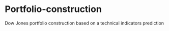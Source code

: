 # Portfolio-construction
Dow Jones portfolio construction based on a technical indicators prediction
